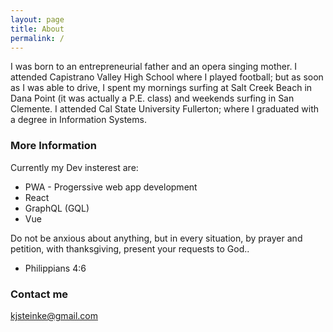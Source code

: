 ```yaml
---
layout: page
title: About
permalink: /
---
```


I was born to an entrepreneurial father and an opera singing mother. I attended Capistrano Valley High School where I played football; but as soon as I was able to drive, I spent my mornings surfing at Salt Creek Beach in Dana Point (it was actually a P.E. class) and weekends surfing in San Clemente. I attended Cal State University Fullerton; where I graduated with a degree in Information Systems.

### More Information

Currently my Dev insterest are:


- PWA - Progerssive web app development
- React
- GraphQL (GQL) 
- Vue


Do not be anxious about anything, but in every situation, by prayer and petition, with thanksgiving, present your requests to God..
- Philippians 4:6

### Contact me

[kjsteinke@gmail.com](mailto:kjsteinke@gmail.com)


